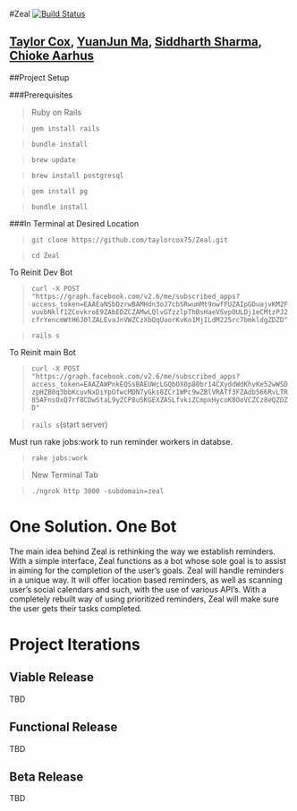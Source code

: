 #Zeal [![Build Status](https://travis-ci.com/taylorcox75/Zeal.svg?token=XbqCKDp6PtzWG54UBd9w&branch=master)](https://travis-ci.com/taylorcox75/Zeal)

## [Taylor Cox](mailto:taylorcox75@gmail.com), [YuanJun Ma](mailto:yuanma@email.arizona.edu), [Siddharth Sharma](mailto:siddi.sharma@gmail.com),[ Chioke Aarhus](mailto:caarhus@email.arizona.edu)

##Project Setup

###Prerequisites

>Ruby on Rails

>`gem install rails`

>`bundle install` 

> `brew update`

> `brew install postgresql`

> `gem install pg` 

>`bundle install` 

###In Terminal at Desired Location
>`git clone https://github.com/taylorcox75/Zeal.git`

>`cd Zeal`

To Reinit Dev Bot
>`curl -X POST "https://graph.facebook.com/v2.6/me/subscribed_apps?access_token=EAAEaNSbDzrwBAMHdn3oJ7cbSRwumMt9nwfFUZAIpGDuajvKM2FvuvbNklf1ZCevkroE9ZAbEDZCZAMwLQlvGTzzlpThBsHaeVSvpOULDj1eCMtzPJ2cfrYencmWtH6J0lZALEvaJnVWZCzXbQqUaorKvKo1MjILdM225rc7bmkldgZDZD"`

>`rails s`

To Reinit main Bot
>`curl -X POST "https://graph.facebook.com/v2.6/me/subscribed_apps?access_token=EAAZAWPnkEQSsBAEUWcLGQbOX0p80br14CXyddWdKhvKe52wWSDzpHZB0q3bbKcuvNxDiYpOfwcMDN7yGks8ZCr1WPc9wZBlVRATf3FZAdb566RvLTR85AFnsOxQ7rf8CDwStaL9yZCP8uSKGEXZASLfvkiZCmpxHycoK8OoVCZCz8eQZDZD"`

>`rails s`(start server)

Must run rake jobs:work to run reminder workers in databse.

> `rake jobs:work`
 
>New Terminal Tab

>`./ngrok http 3000 -subdomain=zeal`

# One Solution.  One Bot

The main idea behind Zeal is rethinking the way we establish reminders. With a simple interface, Zeal functions as a bot whose sole goal is to assist in aiming for the completion of the user’s goals. Zeal will handle reminders in a unique way. It will offer location based reminders, as well as scanning user’s social calendars and such, with the use of various API’s. With a completely rebuilt way of using prioritized reminders, Zeal will make sure the user gets their tasks completed.


# Project Iterations
## **Viable Release**
TBD

## **Functional Release**
TBD

## **Beta Release**
TBD

